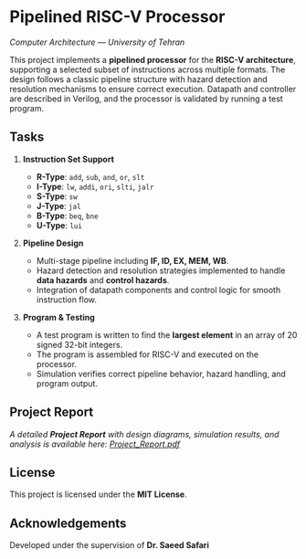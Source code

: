 ﻿# Pipelined RISC-V Processor

_Computer Architecture — University of Tehran_

This project implements a **pipelined processor** for the **RISC-V architecture**, supporting a selected subset of instructions across multiple formats. The design follows a classic pipeline structure with hazard detection and resolution mechanisms to ensure correct execution. Datapath and controller are described in Verilog, and the processor is validated by running a test program.


## Tasks

1.  **Instruction Set Support**
    -   **R-Type**: `add`, `sub`, `and`, `or`, `slt`  
    -   **I-Type**: `lw`, `addi`, `ori`, `slti`, `jalr`  
    -   **S-Type**: `sw`  
    -   **J-Type**: `jal`  
    -   **B-Type**: `beq`, `bne`  
    -   **U-Type**: `lui`  

2.  **Pipeline Design**
    -   Multi-stage pipeline including **IF, ID, EX, MEM, WB**.  
    -   Hazard detection and resolution strategies implemented to handle **data hazards** and **control hazards**.  
    -   Integration of datapath components and control logic for smooth instruction flow.

3.  **Program & Testing**
    -   A test program is written to find the **largest element** in an array of 20 signed 32-bit integers.  
    -   The program is assembled for RISC-V and executed on the processor.  
    -   Simulation verifies correct pipeline behavior, hazard handling, and program output.

## Project Report
_A detailed **Project Report** with design diagrams, simulation results, and analysis is available here: [Project_Report.pdf](https://github.com/ParsaBukani/Computer-Architecture-Spring-2025/blob/main/Maze%20in%20Rat/Content/Project%20Report.pdf)_

## License

This project is licensed under the **MIT License**.


## Acknowledgements

Developed under the supervision of **Dr. Saeed Safari**

